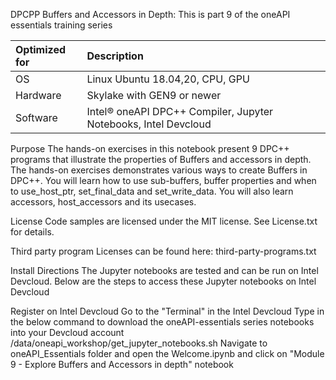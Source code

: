 DPCPP Buffers and Accessors in Depth: This is part 9 of the oneAPI essentials training series

  
| Optimized for                       | Description
|:---                               |:---
| OS                                | Linux Ubuntu 18.04,20, CPU, GPU 
| Hardware                          | Skylake with GEN9 or newer
| Software                          | Intel® oneAPI DPC++ Compiler, Jupyter Notebooks, Intel Devcloud

Purpose
The hands-on exercises in this notebook present 9  DPC++ programs that illustrate the properties of Buffers and accessors in depth. The hands-on exercises demonstrates various ways to create Buffers in DPC++. You will learn how to use sub-buffers, buffer properties and when to use_host_ptr, set_final_data and set_write_data. You will also learn accessors, host_accessors and its usecases.

License
Code samples are licensed under the MIT license. See License.txt for details.

Third party program Licenses can be found here: third-party-programs.txt

Install Directions
The Jupyter notebooks are tested and can be run on Intel Devcloud. Below are the steps to access these Jupyter notebooks on Intel Devcloud

Register on Intel Devcloud
Go to the "Terminal" in the Intel Devcloud
Type in the below command to download the oneAPI-essentials series notebooks into your Devcloud account /data/oneapi_workshop/get_jupyter_notebooks.sh
Navigate to oneAPI_Essentials folder and open the Welcome.ipynb and click on "Module 9 - Explore Buffers and Accessors in depth" notebook


  
